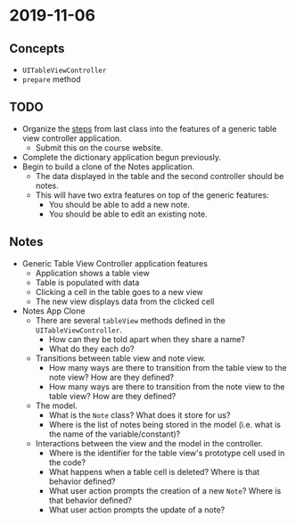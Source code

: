 # 2019-11-06

## Concepts

- `UITableViewController`
- `prepare` method

## TODO

- Organize the [steps](https://github.com/rileyjohngibbs/CASComSci_2019-2020/blob/9c54e0dbf7dd28bf96bf03900d39dd23d6164ab0/scratch_and_notes/2019-11-06_multiViewAppChecklist.md) from last class into the features of a generic table view controller application.
  - Submit this on the course website.
- Complete the dictionary application begun previously.
- Begin to build a clone of the Notes application.
  - The data displayed in the table and the second controller should be notes.
  - This will have two extra features on top of the generic features:
    - You should be able to add a new note.
    - You should be able to edit an existing note.

## Notes

- Generic Table View Controller application features
  - Application shows a table view
  - Table is populated with data
  - Clicking a cell in the table goes to a new view
  - The new view displays data from the clicked cell
- Notes App Clone
  - There are several `tableView` methods defined in the `UITableViewController`.
    - How can they be told apart when they share a name?
    - What do they each do?
  - Transitions between table view and note view.
    - How many ways are there to transition from the table view to the note view? How are they defined?
    - How many ways are there to transition from the note view to the table view? How are they defined?
  - The model.
    - What is the `Note` class? What does it store for us?
    - Where is the list of notes being stored in the model (i.e. what is the name of the variable/constant)?
  - Interactions between the view and the model in the controller.
    - Where is the identifier for the table view's prototype cell used in the code?
    - What happens when a table cell is deleted? Where is that behavior defined?
    - What user action prompts the creation of a new `Note`? Where is that behavior defined?
    - What user action prompts the update of a note?
